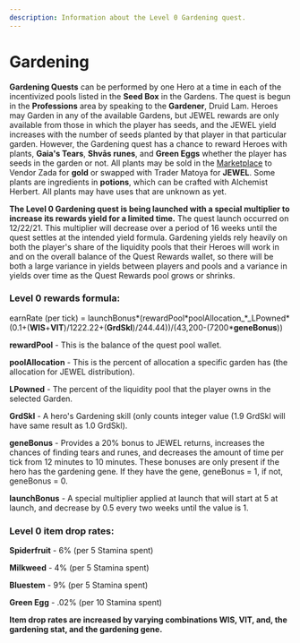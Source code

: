 ```yaml
---
description: Information about the Level 0 Gardening quest.
---
```


# Gardening

**Gardening Quests** can be performed by one Hero at a time in each of the incentivized pools listed in the **Seed Box** in the Gardens. The quest is begun in the **Professions** area by speaking to the **Gardener**, Druid Lam. Heroes may Garden in any of the available Gardens, but JEWEL rewards are only available from those in which the player has seeds, and the JEWEL yield increases with the number of seeds planted by that player in that particular garden. However, the Gardening quest has a chance to reward Heroes with plants, **Gaia's Tears**, **Shvās runes**, and **Green Eggs** whether the player has seeds in the garden or not. All plants may be sold in the [Marketplace](../marketplace.md) to Vendor Zada for **gold** or swapped with Trader Matoya for **JEWEL**. Some plants are ingredients in **potions**, which can be crafted with Alchemist Herbert. All plants may have uses that are unknown as yet.

**The Level 0 Gardening quest is being launched with a special multiplier to increase its rewards yield for a limited time.** The quest launch occurred on 12/22/21. This multiplier will decrease over a period of 16 weeks until the quest settles at the intended yield formula. Gardening yields rely heavily on both the player's share of the liquidity pools that their Heroes will work in and on the overall balance of the Quest Rewards wallet, so there will be both a large variance in yields between players and pools and a variance in yields over time as the Quest Rewards pool grows or shrinks.

### **Level 0 rewards formula:**

earnRate (per tick) = launchBonus\*(rewardPool\*poolAllocation_\*_LPowned\*(0.1+(**WIS**+**VIT**)/1222.22+(**GrdSkl**)/244.44))/(43,200-(7200\***geneBonus**))&#x20;

**rewardPool** - This is the balance of the quest pool wallet.&#x20;

**poolAllocation** - This is the percent of allocation a specific garden has (the allocation for JEWEL distribution).&#x20;

**LPowned** - The percent of the liquidity pool that the player owns in the selected Garden.&#x20;

**GrdSkl** - A hero's Gardening skill (only counts integer value (1.9 GrdSkl will have same result as 1.0 GrdSkl).&#x20;

**geneBonus** - Provides a 20% bonus to JEWEL returns, increases the chances of finding tears and runes, and decreases the amount of time per tick from 12 minutes to 10 minutes. These bonuses are only present if the hero has the gardening gene. If they have the gene, geneBonus = 1, if not, geneBonus = 0.&#x20;

**launchBonus** - A special multiplier applied at launch that will start at 5 at launch, and decrease by 0.5 every two weeks until the value is 1.

### **Level 0 item drop rates:**

**Spiderfruit** - 6% (per 5 Stamina spent)

**Milkweed** - 4% (per 5 Stamina spent)

**Bluestem** - 9% (per 5 Stamina spent)

**Green Egg** - .02% (per 10 Stamina spent)

**Item drop rates are increased by varying combinations WIS, VIT, and, the gardening stat, and the gardening gene.**
